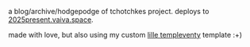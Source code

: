 
a blog/archive/hodgepodge of tchotchkes project. deploys to [2025present.vaiva.space](https://2025present.vaiva.space). 

made with love, but also using my custom [lille templeventy](https://lilletempleventy.vaiva.space/) template :+)